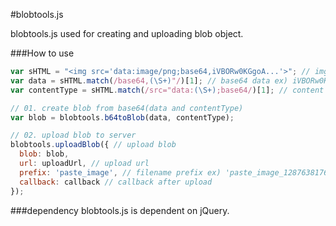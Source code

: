 #blobtools.js

blobtools.js used for creating and uploading blob object.

###How to use

```javascript
var sHTML = "<img src='data:image/png;base64,iVBORw0KGgoA...'>"; // img tag which contains base64 data
var data = sHTML.match(/base64,(\S+)"/)[1]; // base64 data ex) iVBORw0KGgoA...
var contentType = sHTML.match(/src="data:(\S+);base64/)[1]; // content type ex) image/png

// 01. create blob from base64(data and contentType)
var blob = blobtools.b64toBlob(data, contentType);

// 02. upload blob to server
blobtools.uploadBlob({ // upload blob
  blob: blob,
  url: uploadUrl, // upload url
  prefix: 'paste_image', // filename prefix ex) 'paste_image_12876381762.png'
  callback: callback // callback after upload
});
```

###dependency
blobtools.js is dependent on jQuery.
